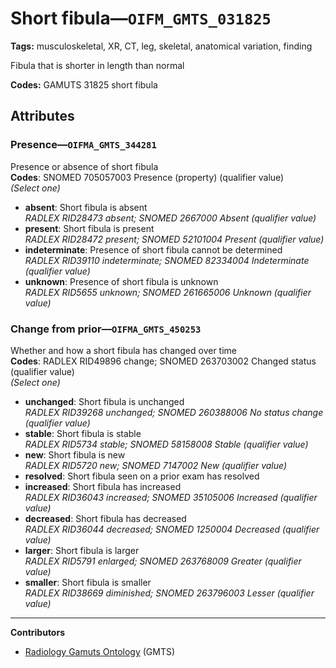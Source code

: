 # Short fibula—`OIFM_GMTS_031825`

**Tags:** musculoskeletal, XR, CT, leg, skeletal, anatomical variation, finding

Fibula that is shorter in length than normal

**Codes:** GAMUTS 31825 short fibula

## Attributes

### Presence—`OIFMA_GMTS_344281`

Presence or absence of short fibula  
**Codes**: SNOMED 705057003 Presence (property) (qualifier value)  
*(Select one)*

- **absent**: Short fibula is absent  
_RADLEX RID28473 absent; SNOMED 2667000 Absent (qualifier value)_
- **present**: Short fibula is present  
_RADLEX RID28472 present; SNOMED 52101004 Present (qualifier value)_
- **indeterminate**: Presence of short fibula cannot be determined  
_RADLEX RID39110 indeterminate; SNOMED 82334004 Indeterminate (qualifier value)_
- **unknown**: Presence of short fibula is unknown  
_RADLEX RID5655 unknown; SNOMED 261665006 Unknown (qualifier value)_

### Change from prior—`OIFMA_GMTS_450253`

Whether and how a short fibula has changed over time  
**Codes**: RADLEX RID49896 change; SNOMED 263703002 Changed status (qualifier value)  
*(Select one)*

- **unchanged**: Short fibula is unchanged  
_RADLEX RID39268 unchanged; SNOMED 260388006 No status change (qualifier value)_
- **stable**: Short fibula is stable  
_RADLEX RID5734 stable; SNOMED 58158008 Stable (qualifier value)_
- **new**: Short fibula is new  
_RADLEX RID5720 new; SNOMED 7147002 New (qualifier value)_
- **resolved**: Short fibula seen on a prior exam has resolved  
- **increased**: Short fibula has increased  
_RADLEX RID36043 increased; SNOMED 35105006 Increased (qualifier value)_
- **decreased**: Short fibula has decreased  
_RADLEX RID36044 decreased; SNOMED 1250004 Decreased (qualifier value)_
- **larger**: Short fibula is larger  
_RADLEX RID5791 enlarged; SNOMED 263768009 Greater (qualifier value)_
- **smaller**: Short fibula is smaller  
_RADLEX RID38669 diminished; SNOMED 263796003 Lesser (qualifier value)_

---

**Contributors**

- [Radiology Gamuts Ontology](https://gamuts.net/) (GMTS)